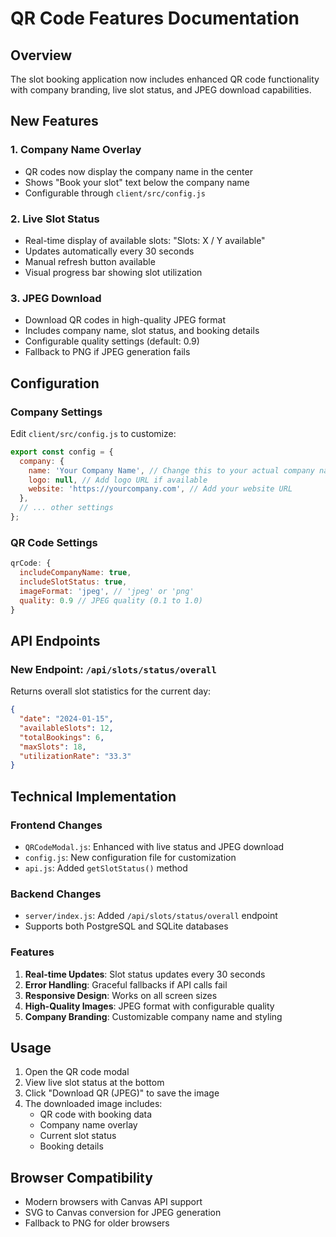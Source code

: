 # QR Code Features Documentation

## Overview
The slot booking application now includes enhanced QR code functionality with company branding, live slot status, and JPEG download capabilities.

## New Features

### 1. Company Name Overlay
- QR codes now display the company name in the center
- Shows "Book your slot" text below the company name
- Configurable through `client/src/config.js`

### 2. Live Slot Status
- Real-time display of available slots: "Slots: X / Y available"
- Updates automatically every 30 seconds
- Manual refresh button available
- Visual progress bar showing slot utilization

### 3. JPEG Download
- Download QR codes in high-quality JPEG format
- Includes company name, slot status, and booking details
- Configurable quality settings (default: 0.9)
- Fallback to PNG if JPEG generation fails

## Configuration

### Company Settings
Edit `client/src/config.js` to customize:

```javascript
export const config = {
  company: {
    name: 'Your Company Name', // Change this to your actual company name
    logo: null, // Add logo URL if available
    website: 'https://yourcompany.com', // Add your website URL
  },
  // ... other settings
};
```

### QR Code Settings
```javascript
qrCode: {
  includeCompanyName: true,
  includeSlotStatus: true,
  imageFormat: 'jpeg', // 'jpeg' or 'png'
  quality: 0.9 // JPEG quality (0.1 to 1.0)
}
```

## API Endpoints

### New Endpoint: `/api/slots/status/overall`
Returns overall slot statistics for the current day:

```json
{
  "date": "2024-01-15",
  "availableSlots": 12,
  "totalBookings": 6,
  "maxSlots": 18,
  "utilizationRate": "33.3"
}
```

## Technical Implementation

### Frontend Changes
- `QRCodeModal.js`: Enhanced with live status and JPEG download
- `config.js`: New configuration file for customization
- `api.js`: Added `getSlotStatus()` method

### Backend Changes
- `server/index.js`: Added `/api/slots/status/overall` endpoint
- Supports both PostgreSQL and SQLite databases

### Features
1. **Real-time Updates**: Slot status updates every 30 seconds
2. **Error Handling**: Graceful fallbacks if API calls fail
3. **Responsive Design**: Works on all screen sizes
4. **High-Quality Images**: JPEG format with configurable quality
5. **Company Branding**: Customizable company name and styling

## Usage

1. Open the QR code modal
2. View live slot status at the bottom
3. Click "Download QR (JPEG)" to save the image
4. The downloaded image includes:
   - QR code with booking data
   - Company name overlay
   - Current slot status
   - Booking details

## Browser Compatibility
- Modern browsers with Canvas API support
- SVG to Canvas conversion for JPEG generation
- Fallback to PNG for older browsers 